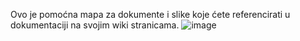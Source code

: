 Ovo je pomoćna mapa za dokumente i slike koje ćete referencirati u dokumentaciji na svojim wiki stranicama. 
![image](https://user-images.githubusercontent.com/100701498/225989342-b4fe409a-7a30-4b8c-8d1b-3da73925647f.png)
